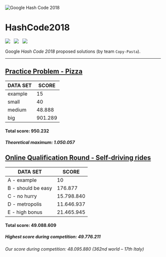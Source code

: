 ![Google Hash Code 2018](https://i.imgur.com/KTDA2IL.png)
# HashCode2018
![](https://forthebadge.com/images/badges/made-with-python.svg) &nbsp;
![](https://forthebadge.com/images/badges/certified-snoop-lion.svg) &nbsp;
![](https://forthebadge.com/images/badges/gluten-free.svg)

Google *Hash Code 2018* proposed solutions (by team `Copy-Pasta`).

------

## [Practice Problem - Pizza](Pizza/problem_statement.pdf)
  
|   DATA SET    |     SCORE     |
| ------------- | ------------- |
| example       |            15 |
| small         |            40 |
| medium        |        48.888 |
| big           |       901.289 |

#### Total score: 950.232
##### Theoretical maximum: 1.050.057


## [Online Qualification Round - Self-driving rides](Self-driving%20rides/problem_statement.pdf)

|      DATA SET       |        SCORE        |
| ------------------- | ------------------- |
| A - example         |                  10 |
| B - should be easy  |             176.877 |
| C - no hurry        |          15.798.840 |
| D - metropolis      |          11.646.937 |
| E - high bonus      |          21.465.945 |

#### Total score: 49.088.609
##### Highest score during competition: 49.776.211
###### Our score during competition: 48.095.880 (362nd world – 17th Italy)

